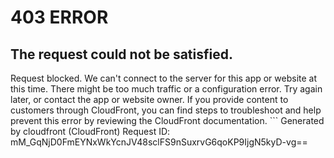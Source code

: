 # 403 ERROR

## The request could not be satisfied.

Request blocked. We can't connect to the server for this app or website at this time. There might be too much traffic or a configuration error. Try again later, or contact the app or website owner. If you provide content to customers through CloudFront, you can find steps to troubleshoot and help prevent this error by reviewing the CloudFront documentation. ```
Generated by cloudfront (CloudFront)
Request ID: mM_GqNjD0FmEYNxWkYcnJV48sclFS9nSuxrvG6qoKP9IjgN5kyD-vg==

```

